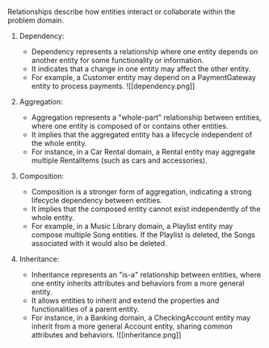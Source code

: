 Relationships describe how entities interact or collaborate within the problem domain. 

1. Dependency:
    
    - Dependency represents a relationship where one entity depends on another entity for some functionality or information.
    - It indicates that a change in one entity may affect the other entity.
    - For example, a Customer entity may depend on a PaymentGateway entity to process payments.
	![[dependency.png]]

1. Aggregation:
    
    - Aggregation represents a "whole-part" relationship between entities, where one entity is composed of or contains other entities.
    - It implies that the aggregated entity has a lifecycle independent of the whole entity.
    - For instance, in a Car Rental domain, a Rental entity may aggregate multiple RentalItems (such as cars and accessories).

1. Composition:
    
    - Composition is a stronger form of aggregation, indicating a strong lifecycle dependency between entities.
    - It implies that the composed entity cannot exist independently of the whole entity.
    - For example, in a Music Library domain, a Playlist entity may compose multiple Song entities. If the Playlist is deleted, the Songs associated with it would also be deleted.
4. Inheritance:
    
    - Inheritance represents an "is-a" relationship between entities, where one entity inherits attributes and behaviors from a more general entity.
    - It allows entities to inherit and extend the properties and functionalities of a parent entity.
    - For instance, in a Banking domain, a CheckingAccount entity may inherit from a more general Account entity, sharing common attributes and behaviors.
   ![[inheritance.png]]




